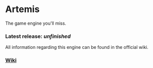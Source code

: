 # Artemis

The game engine you'll miss.

### Latest release: _unfinished_

All information regarding this engine can be found in the official wiki.

### [Wiki](https://github.com/themrsung/Artemis/wiki)